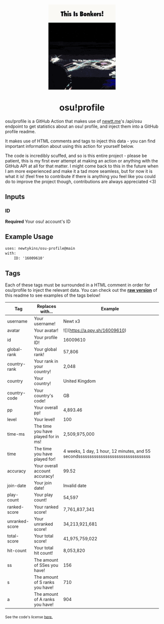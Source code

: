 <div align="center">
    <img src="readme.gif">
    <h1>osu!profile</h1>
</div>

osu!profile is a GitHub Action that makes use of [newtt.me](https://newtt.me/)'s /api/osu endpoint to get statistics about an osu! profile, and inject them into a GitHub profile readme.

It makes use of HTML comments and tags to inject this data - you can find important information about using this action for yourself below.

The code is incredibly scuffed, and so is this entire project - please be patient, this is my first ever attempt at making an action or anything with the GitHub API at all for that matter. I might come back to this in the future when I am more experienced and make it a tad more seamless, but for now it is what it is! (feel free to contribute if there is anything you feel like you could do to improve the project though, contributions are always appreciated <3)

## Inputs

### ID

**Required** Your osu! account's ID

## Example Usage

```
uses: newtykins/osu-profile@main
with:
	ID: '16009610'
```

## Tags

Each of these tags must be surrounded in a HTML comment in order for osu!profile to inject the relevant data. You can check out the [**raw version**](https://raw.githubusercontent.com/newtykins/osu-profile/main/readme.md) of this readme to see examples of the tags below!

| Tag            | Replaces with...                    | Example                                                                     |
| -------------- | ----------------------------------- | --------------------------------------------------------------------------- |
| username       | Your username!                      | <!--osu-username-->Newt x3<!--osu-username-->                               |
| avatar         | Your avatar!                        | ![](<!--osu-avatar-->https://a.ppy.sh/16009610<!--osu-avatar-->)                                     |
| id             | Your profile ID!                    | <!--osu-id-->16009610<!--osu-id-->                                          |
| global-rank    | Your global rank!                   | <!--osu-global-rank-->57,806<!--osu-global-rank-->                         |
| country-rank   | Your rank in your country!          | <!--osu-country-rank-->2,048<!--osu-country-rank-->                        |
| country        | Your country!                       | <!--osu-country-->United Kingdom<!--osu-country-->                          |
| country-code   | Your country's code!                | <!--osu-country-code-->GB<!--osu-country-code-->                            |
| pp             | Your overall pp!                    | <!--osu-pp-->4,893.46<!--osu-pp-->                                              |
| level          | Your level!                         | <!--osu-level-->100<!--osu-level-->                                         |
| time-ms        | The time you have played for in ms! | <!--osu-time-ms-->2,509,975,000<!--osu-time-ms-->                                        |
| time           | The time you have played for!       | <!--osu-time-->4 weeks, 1 day, 1 hour, 12 minutes, and 55 secondssssssssssssssssssssssssssssssss<!--osu-time--> |
| accuracy       | Your overall account accuracy!      | <!--osu-accuracy-->99.52<!--osu-accuracy-->                                 |
| join-date      | Your join date!                     | <!--osu-join-date-->Invalid date<!--osu-join-date-->         |
| play-count     | Your play count!                    | <!--osu-play-count-->54,597<!--osu-play-count-->                            |
| ranked-score   | Your ranked score!                  | <!--osu-ranked-score-->7,761,837,341<!--osu-ranked-score-->                 |
| unranked-score | Your unranked score!                | <!--osu-unranked-score-->34,213,921,681<!--osu-unranked-score-->                          |
| total-score    | Your total score!                   | <!--osu-total-score-->41,975,759,022<!--osu-total-score-->                  |
| hit-count      | Your total hit count!               | <!--osu-hit-count-->8,053,820<!--osu-hit-count-->                                    |
| ss             | The amount of SSes you have!        | <!--osu-ss-->156<!--osu-ss-->                                               |
| s              | The amount of S ranks you have!     | <!--osu-s-->710<!--osu-s-->                                                 |
| a              | The amount of A ranks you have!     | <!--osu-a-->904<!--osu-a-->                                                 |

<sub>See the code's license <a href="license.md">here.</sub>
